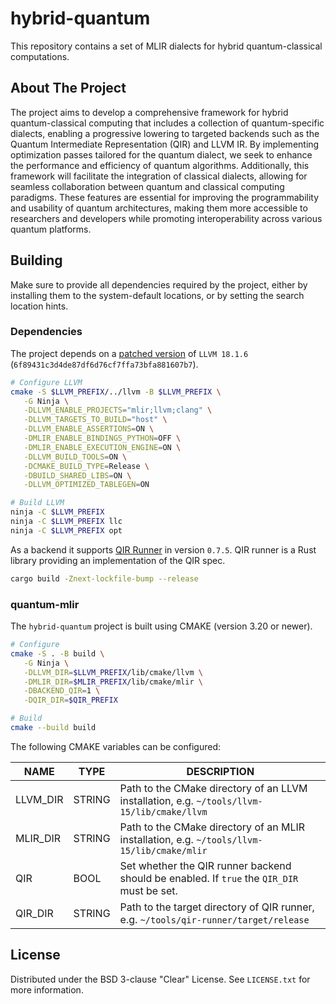 # hybrid-quantum

This repository contains a set of MLIR dialects for hybrid quantum-classical computations.

## About The Project

The project aims to develop a comprehensive framework for hybrid quantum-classical computing that includes a collection of quantum-specific dialects, enabling a progressive lowering to targeted backends such as the Quantum Intermediate Representation (QIR) and LLVM IR. By implementing optimization passes tailored for the quantum dialect, we seek to enhance the performance and efficiency of quantum algorithms. Additionally, this framework will facilitate the integration of classical dialects, allowing for seamless collaboration between quantum and classical computing paradigms. These features are essential for improving the programmability and usability of quantum architectures, making them more accessible to researchers and developers while promoting interoperability across various quantum platforms.

## Building

Make sure to provide all dependencies required by the project, either by installing them to the system-default locations, or by setting the search location hints.

### Dependencies

The project depends on a [patched version](https://github.com/oowekyala/llvm-project) of `LLVM 18.1.6` (`6f89431c3d4de87df6d76cf7ffa73bfa881607b7`).

```sh
# Configure LLVM
cmake -S $LLVM_PREFIX/../llvm -B $LLVM_PREFIX \
   -G Ninja \
   -DLLVM_ENABLE_PROJECTS="mlir;llvm;clang" \
   -DLLVM_TARGETS_TO_BUILD="host" \
   -DLLVM_ENABLE_ASSERTIONS=ON \
   -DMLIR_ENABLE_BINDINGS_PYTHON=OFF \
   -DMLIR_ENABLE_EXECUTION_ENGINE=ON \
   -DLLVM_BUILD_TOOLS=ON \
   -DCMAKE_BUILD_TYPE=Release \
   -DBUILD_SHARED_LIBS=ON \
   -DLLVM_OPTIMIZED_TABLEGEN=ON

# Build LLVM
ninja -C $LLVM_PREFIX
ninja -C $LLVM_PREFIX llc
ninja -C $LLVM_PREFIX opt
```

As a backend it supports [QIR Runner](https://github.com/qir-alliance/qir-runner) in version `0.7.5`.
QIR runner is a Rust library providing an implementation of the QIR spec.

```sh
cargo build -Znext-lockfile-bump --release
```

### quantum-mlir

The `hybrid-quantum` project is built using CMAKE (version 3.20 or newer).

```sh
# Configure
cmake -S . -B build \
   -G Ninja \
   -DLLVM_DIR=$LLVM_PREFIX/lib/cmake/llvm \
   -DMLIR_DIR=$MLIR_PREFIX/lib/cmake/mlir \
   -DBACKEND_QIR=1 \
   -DQIR_DIR=$QIR_PREFIX

# Build
cmake --build build
```

The following CMAKE variables can be configured:

| NAME | TYPE | DESCRIPTION |
| --- | --- | --- |
| LLVM_DIR  | STRING  | Path to the CMake directory of an LLVM installation, e.g. `~/tools/llvm-15/lib/cmake/llvm` |
| MLIR_DIR  | STRING  | Path to the CMake directory of an MLIR installation, e.g. `~/tools/llvm-15/lib/cmake/mlir` |
| QIR | BOOL | Set whether the QIR runner backend should be enabled. If `true` the `QIR_DIR` must be set. |
| QIR_DIR | STRING  | Path to the target directory of QIR runner, e.g. `~/tools/qir-runner/target/release` |

## License

Distributed under the BSD 3-clause "Clear" License. See `LICENSE.txt` for more information.
